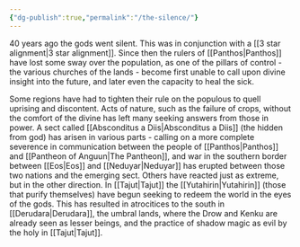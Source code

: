 ```yaml
---
{"dg-publish":true,"permalink":"/the-silence/"}
---
```


40 years ago the gods went silent. This was in conjunction with a [[3 star alignment\|3 star alignment]]. Since then the rulers of [[Panthos\|Panthos]] have lost some sway over the population, as one of the pillars of control - the various churches of the lands - become first unable to call upon divine insight into the future, and later even the capacity to heal the sick.  

Some regions have had to tighten their rule on the populous to quell uprising and discontent. Acts of nature, such as the failure of crops, without the comfort of the divine has left many seeking answers from those in power. A sect called [[Absconditus a Diis\|Absconditus a Diis]] (the hidden from god) has arisen in various parts - calling on a more complete severence in communication between the people of [[Panthos\|Panthos]] and [[Pantheon of Anguun\|The Pantheon]], and war in the southern border between [[Eos\|Eos]] and [[Neduyar\|Neduyar]] has erupted between those two nations and the emerging sect. Others have reacted just as extreme, but in the other direction. In [[Tajut\|Tajut]] the [[Yutahirin\|Yutahirin]] (those that purify themselves) have begun seeking to redeem the world in the eyes of the gods. This has resulted in atrocitices to the south in [[Derudara\|Derudara]], the umbral lands, where the Drow and Kenku are already seen as lesser beings, and the practice of shadow magic as evil by the holy in [[Tajut\|Tajut]].